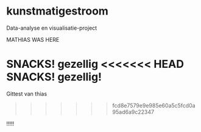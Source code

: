 # kunstmatigestroom
Data-analyse en visualisatie-project

MATHIAS WAS HERE

SNACKS! gezellig
<<<<<<< HEAD
SNACKS! gezellig!
=======

Gittest van thias
>>>>>>> fcd8e7579e9e985e60a5c5fcd0a95ad6a9c22347

!!!!!
